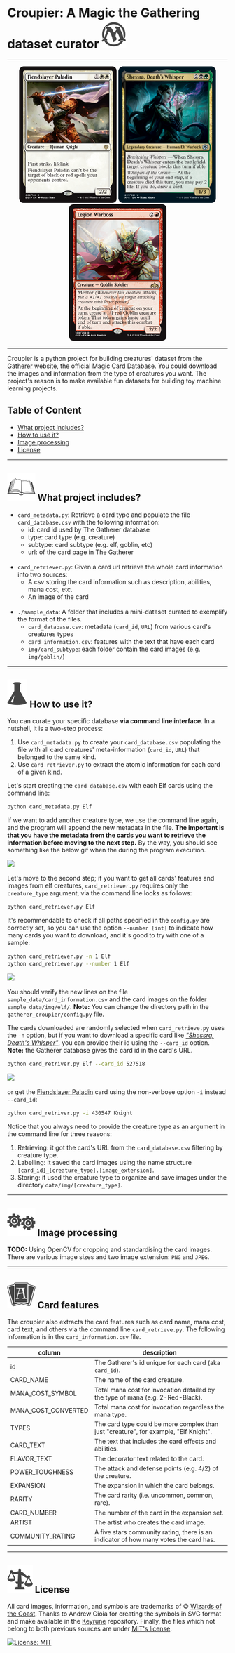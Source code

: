 # Croupier: A Magic the Gathering dataset curator <img src="./assets/pmtg2.svg">

---
<p align="center">
<img src="assets/430547_knight.jpeg" width="223" height="311">
<img src="assets/527518_elf.png" width="223" height="311">
<img src="assets/452859_goblin.png" width="223" height="311">
</p>

---

Croupier is a python project for building creatures' dataset from the [Gatherer](https://gatherer.wizards.com/Pages/Default.aspx)
website, the official Magic Card Database. You could download the images and information from the type of creatures you 
want. The project's reason is to make available fun datasets for building toy machine learning projects.

## Table of Content
* [What project includes?](#img-srcassetswthsvg--what-project-includes)
* [How to use it?](#img-srcassetsudssvg-how-to-use-it)
* [Image processing](#img-srcassetsusgsvg-image-processing)
* [License](#img-srcassetsjudsvg-license)

--- 

## <img src="./assets/wth.svg">  What project includes?

* `card_metadata.py`: Retrieve a card type and populate the file `card_database.csv` with the following information:
  * id: card id used by The Gatherer database
  * type: card type (e.g. creature)
  * subtype: card subtype (e.g. elf, goblin, etc)
  * url: of the card page in The Gatherer
<br></br>
* `card_retriever.py`: Given a card url retrieve the whole card information into two sources:
  * A csv storing the card information such as description, abilities, mana cost, etc.
  * An image of the card
<br></br>
* `./sample_data`: A folder that includes a mini-dataset curated to exemplify the format of the files.
  * `card_database.csv`: metadata (`card_id`, `URL`) from various card's creatures types
  * `card_information.csv`: features with the text that have each card
  * `img/card_subtype`: each folder contain the card images (e.g. `img/goblin/`)

---

## <img src="./assets/uds.svg"> How to use it?

You can curate your specific database **via command line interface**. In a nutshell, it
is a two-step process:
1. Use `card_metadata.py` to create your `card_database.csv` populating the file with all card creatures' meta-information (`card_id`, `URL`) that belonged to the same kind.
2. Use `card_retriever.py` to extract the atomic information for each card of a given kind.

Let's start creating the `card_database.csv` with each Elf cards using the
command line:

```bash
python card_metadata.py Elf
```

If we want to add another creature type, we use the command line again, and the program will append the new metadata in
the file. **The important is that you have the metadata from the cards you want to retrieve the information before 
moving to the next step.** By the way, you should see something like the below gif when the during the program execution.

<a href="https://asciinema.org/a/61IEummfN9kUU5bT7wibGgd2w?speed=1.5" target="_blank"><img src="https://asciinema.org/a/61IEummfN9kUU5bT7wibGgd2w.svg" /></a>

Let's move to the second step; if you want to get all cards' features and images from elf creatures, `card_retriever.py`
requires only the `creature_type` argument, via the command line looks as follows:

```bash
python card_retriever.py Elf
```

It's recommendable to check if all paths specified in the `config.py` are correctly set,
so you can use the option `--number [int]` to indicate how many cards you want to download, and 
it's good to try with one of a sample:

```bash
python card_retriever.py -n 1 Elf
python card_retriever.py --number 1 Elf
```

<a href="https://asciinema.org/a/ilRkCidxlrj0s8cC2oaRvkB9a?speed=1.5" target="_blank"><img src="https://asciinema.org/a/ilRkCidxlrj0s8cC2oaRvkB9a.svg" /></a>

You should verify the new lines on the file `sample_data/card_information.csv` and the card images on the folder 
`sample_data/img/elf/`. **Note:** You can change the directory path in the `gatherer_croupier/config.py` file.

The cards downloaded are randomly selected when `card_retrieve.py` uses the `-n` option, but if
you want to download a specific card like [_"Shessra, Death's Whisper"_](https://gatherer.wizards.com/Pages/Card/Details.aspx?multiverseid=527518),
you can provide their id using the `--card_id` option. **Note:** the Gatherer database gives the 
card id in the card's URL.

```bash
python card_retriver.py Elf --card_id 527518
```
<a href="https://asciinema.org/a/pjXNUxVJDdxjBiNjNIjkB1T9E?speed=1.5" target="_blank"><img src="https://asciinema.org/a/pjXNUxVJDdxjBiNjNIjkB1T9E.svg" /></a>

or get the [Fiendslayer Paladin](https://gatherer.wizards.com/Pages/Card/Details.aspx?multiverseid=430547) card using
the non-verbose option `-i` instead `--card_id`:

```bash
python card_retriver.py -i 430547 Knight
```

Notice that you always need to provide the creature type as an argument in the command line for three reasons:
1. Retrieving: it got the card's URL from the `card_database.csv` filtering by creature type.
2. Labelling: it saved the card images using the name structure `[card_id]_[creature_type].[image_extension]`.
3. Storing: it used the creature type to organize and save images under the directory `data/img/[creature_type]`.

---

## <img src="./assets/usg.svg"> Image processing

**TODO:** Using OpenCV for cropping and standardising the card images. There are various image sizes
and two image extension: `PNG` and `JPEG`.

---

## <img src="./assets/lea.svg"> Card features

The croupier also extracts the card features such as card name, mana cost, card text, and others via the command line 
`card_retrieve.py`. The following information is in the `card_information.csv` file.

| column              | description                                                                           |
|---------------------|---------------------------------------------------------------------------------------|
 | id                  | The Gatherer's id unique for each card (aka `card_id`).                               |
 | CARD_NAME           | The name of the card creature.                                                        |
| MANA_COST_SYMBOL    | Total mana cost for invocation detailed by the type of mana (e.g. 2-Red-Black).       |
| MANA_COST_CONVERTED | Total mana cost for invocation regardless the mana type.                              |
| TYPES               | The card type could be more complex than just "creature", for example, "Elf Knight".  |
 | CARD_TEXT           | The text that includes the card effects and abilities.                                |
| FLAVOR_TEXT         | The decorator text related to the card.                                               |
| POWER_TOUGHNESS     | The attack and defense points (e.g. 4/2) of the creature.                             |
| EXPANSION           | The expansion in which the card belongs.                                              |
| RARITY              | The card rarity (i.e. uncommon, common, rare).                                        |
| CARD_NUMBER         | The number of the card in the expansion set.                                          |
| ARTIST              | The artist who creates the card image.                                                |
| COMMUNITY_RATING    | A five stars community rating,  there is an indicator of how many votes the card has. |

---

## <img src="./assets/jud.svg"> License

All card images, information, and symbols are trademarks of © [Wizards of the Coast](http://magicthegathering.com/). Thanks
to Andrew Gioia for creating the symbols in SVG format and make available in the [Keyrune](https://github.com/andrewgioia/keyrune) repository. Finally, the files
which not belong to both previous sources are under [MIT's license](LICENSE).

[![License: MIT](https://img.shields.io/badge/License-MIT-yellow.svg)](https://github.com/alcazar90/repo/blob/master/LICENSE)